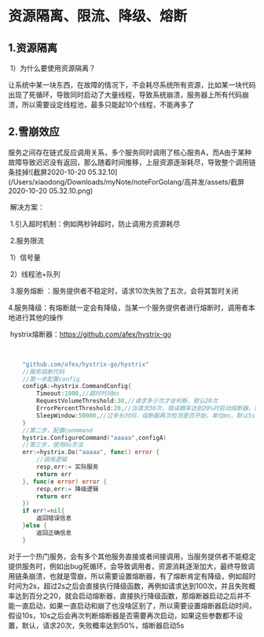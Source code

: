 # 资源隔离、限流、降级、熔断

## 	1.资源隔离

​				1）为什么要使用资源隔离？

​						让系统中某一块东西，在故障的情况下，不会耗尽系统所有资源，比如某一块代码出现了死循环，导致同时启动了大量线程，导致系统崩溃，服务器上所有代码崩溃，所以需要设定线程池，最多只能起10个线程，不能再多了

## 	2.雪崩效应

​				服务之间存在链式反应调用关系，多个服务同时调用了核心服务A，而A由于某种故障导致迟迟没有返回，那么随着时间推移，上层资源逐渐耗尽，导致整个调用链条挂掉![截屏2020-10-20 05.32.10](/Users/xiaodong/Downloads/myNote/noteForGolang/高并发/assets/截屏2020-10-20 05.32.10.png)



​				解决方案：

​						1.引入超时机制：例如两秒钟超时，防止调用方资源耗尽

​						2.服务限流

​								1）信号量

​								2）线程池+队列

​						3.服务熔断 ：服务提供者不稳定时，请求10次失败了五次，会将其暂时关闭

​						4.服务降级：有熔断就一定会有降级，当某一个服务提供者进行熔断时，调用者本地进行其他的操作

​			hystrix熔断器：https://github.com/afex/hystrix-go

​			

```go
  	"github.com/afex/hystrix-go/hystrix"
	//服务熔断代码
	//第一步配置config
	configA:=hystrix.CommandConfig{
		Timeout:1000,//超时时间ms
		RequestVolumeThreshold:30,//请求多少次才会判断，默认20次
		ErrorPercentThreshold:20,//当请求30次，错误概率达到20%时启动熔断器，默认百分之50
		SleepWindow:50000,//过多长时间，熔断器再次检测是否开始，单位ms，默认5s
	}
	//第二步，配置conmmand
	hystrix.ConfigureCommand("aaaaa",configA)
	//第三步，使用do方法
	err:=hystrix.Do("aaaaa", func() error {
		//调用逻辑
		resp,err:= 实际服务
		return err
	}, func(e error) error {
		resp,err:= 降级逻辑
		return err
	})
	if err!=nil{
		返回错误信息
	}else {
		返回正确信息
	}

```

对于一个热门服务，会有多个其他服务直接或者间接调用，当服务提供者不能稳定提供服务时，例如出bug死循环，会导致调用者，资源消耗逐渐加大，最终导致调用链条崩溃，也就是雪崩，所以需要设置熔断器，有了熔断肯定有降级，例如超时时间为2s，超过2s之后会直接执行降级函数，再例如请求达到100次，并且失败概率达到百分之20，就会启动熔断器，直接执行降级函数，那熔断器启动之后并不能一直启动，如果一直启动和崩了也没啥区别了，所以需要设置熔断器启动时间，假设10s，10s之后会再次判断熔断器是否需要再次启动，如果这些参数都不设置，默认，请求20次，失败概率达到50%，熔断器启动5s